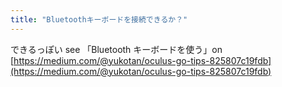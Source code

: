 ```yaml
---
title: "Bluetoothキーボードを接続できるか？"
---
```


できるっぽい see 「Bluetooth キーボードを使う」on [https://medium.com/@yukotan/oculus-go-tips-825807c19fdb](https://medium.com/@yukotan/oculus-go-tips-825807c19fdb)

